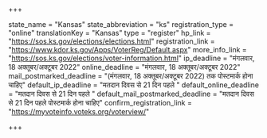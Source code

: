 +++

state_name = "Kansas"
state_abbreviation = "ks"
registration_type = "online"
translationKey = "Kansas"
type = "register"
hp_link = "https://sos.ks.gov/elections/elections.html"
registration_link = "https://www.kdor.ks.gov/Apps/VoterReg/Default.aspx"
more_info_link = "https://sos.ks.gov/elections/voter-information.html"
ip_deadline = "मंगलवार, 18 अक्तूबर/अक्टूबर 2022"
online_deadline = "मंगलवार, 18 अक्तूबर/अक्टूबर 2022"
mail_postmarked_deadline = "(मंगलवार, 18 अक्तूबर/अक्टूबर 2022) तक पोस्टमार्क होना चाहिए"
default_ip_deadline = "मतदान दिवस से 21 दिन पहले "
default_online_deadline = "मतदान दिवस से 21 दिन पहले "
default_mail_postmarked_deadline = "मतदान दिवस से 21 दिन पहले पोस्टमार्क होना चाहिए"
confirm_registration_link = "https://myvoteinfo.voteks.org/voterview/"

+++
